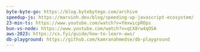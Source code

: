 ```yaml
---
byte-byte-go: https://blog.bytebytego.com/archive
speedup-js: https://marvinh.dev/blog/speeding-up-javascript-ecosystem/
23-min-ts: https://www.youtube.com/watch?v=YmxwicpROps
bun-vs-node: https://www.youtube.com/watch?v=qCX8rw4qOSA
aws-2023: https://cs.fyi/guide/how-to-learn-aws/
db-playground: https://github.com/kamranahmedse/db-playground
---
```

